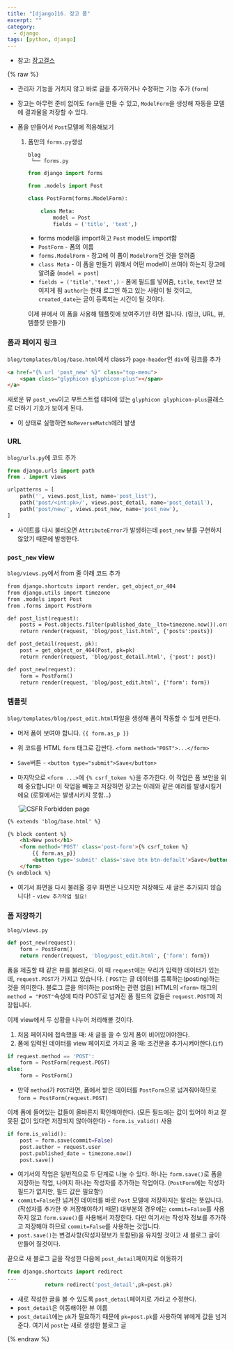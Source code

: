 ```yaml
---
title: "[django]16. 장고 폼"
excerpt: ""
category:
  - django
tags: [python, django]
---
```


- 참고: [장고걸스](https://tutorial.djangogirls.org/ko/django_forms/)

{% raw %}

- 관리자 기능을 거치지 않고 바로 글을 추가하거나 수정하는 기능 추가 (`form`)

- 장고는 아무런 준비 없이도 `form`을 만들 수 있고, `ModelForm`을 생성해 자동을 모델에 결과물을 저장할 수 있다.

- 폼을 만들어서 `Post`모델에 적용해보기

  1. 폼만의 `forms.py`생성

     ```
     blog
      └── forms.py
     ```

     ```python
     from django import forms
     
     from .models import Post
     
     class PostForm(forms.ModelForm):
     
         class Meta:
             model = Post
             fields = ('title', 'text',)
     ```

     - forms model을 import하고 `Post` model도 import함
     - `PostForm` - 폼의 이름
     - `forms.ModelForm` - 장고에 이 폼이 `ModelForm`인 것을 알려줌
     - `class Meta` - 이 폼을 만들기 위해서 어떤 model이 쓰여야 하는지 장고에 알려줌 (`model = post`)
     - `fields = ('title','text',)` - 폼에 필드를 넣어줌, `title`, `text`만 보여지게 됨 `author`는 현재 로그인 하고 있는 사람이 될 것이고, `created_date`는 글이 등록되는 시간이 될 것이다.

     이제 뷰에서 이 폼을 사용해 템플릿에 보여주기만 하면 됩니다. (링크, URL, 뷰, 템플릿 만들기)



### 폼과 페이지 링크

`blog/templates/blog/base.html`에서 class가 `page-header`인 `div`에 링크를 추가

```html
<a href="{% url 'post_new' %}" class="top-menu">
    <span class="glyphicon glyphicon-plus"></span>
</a>
```

새로운 뷰 `post_vew`이고 부트스트랩 테마에 있는 `glyphicon glyphicon-plus`클래스로 더하기 기호가 보이게 된다.

- 이 상태로 실행하면 `NoReverseMatch`에러 발생



### URL

`blog/urls.py`에 코드 추가

```python
from django.urls import path
from . import views

urlpatterns = [
    path('', views.post_list, name='post_list'),
    path('post/<int:pk>/', views.post_detail, name='post_detail'),
    path('post/new/', views.post_new, name='post_new'),
]
```

- 사이트를 다시 불러오면 `AttributeError`가 발생하는데 `post_new` 뷰를 구현하지 않았기 때문에 발생한다.



### `post_new` view

`blog/views.py`에서 from 줄 아래 코드 추가

```html
from django.shortcuts import render, get_object_or_404
from django.utils import timezone
from .models import Post
from .forms import PostForm

def post_list(request):
    posts = Post.objects.filter(published_date__lte=timezone.now()).order_by('published_date')
    return render(request, 'blog/post_list.html', {'posts':posts})

def post_detail(request, pk):
    post = get_object_or_404(Post, pk=pk)
    return render(request, 'blog/post_detail.html', {'post': post})

def post_new(request):
    form = PostForm()
    return render(request, 'blog/post_edit.html', {'form': form})
```



### 템플릿

`blog/templates/blog/post_edit.html`파일을 생성해 폼이 작동할 수 있게 만든다.

- 머저 폼이 보여야 합니다. `{{ form.as_p }}`

- 위 코드를 HTML `form` 태그로 감싼다. `<form method="POST">...</form>`

- `Save`버튼 - `<button type="submit">Save</button>`

- 마지막으로 `<form ...>`에 `{% csrf_token %}`을 추가한다. 이 작업은 폼 보안을 위해 중요합니다! 이 작업을 빼놓고 저장하면 장고는 아래와 같은 에러를 발생시킬거에요 (로컬에서는 발생시키지 못함...)

  `![CSFR Forbidden page](https://tutorial.djangogirls.org/ko/django_forms/images/csrf2.png)

```html
{% extends 'blog/base.html' %}

{% block content %}
    <h1>New post</h1>
    <form method='POST' class='post-form'>{% csrf_token %}
        {{ form.as_p}}
        <button type='submit' class='save btn btn-default'>Save</button>
    </form>
{% endblock %}
```

- 여기서 화면을 다시 불러올 경우 화면은 나오지만 저장해도 새 글은 추가되지 않습니다! - `view 추가작업 필요!`



### 폼 저장하기

`blog/views.py`

```python
def post_new(request):
    form = PostForm()
    return render(request, 'blog/post_edit.html', {'form': form})
```

폼을 제출할 때 같은 뷰를 불러온다. 이 때 `request`에는 우리가 입력한 데이터가 있는데, `request.POST`가 가지고 있습니다. ( `POST`는 글 데이터를 등록하는(posting)하는 것을 의미한다. 블로그 글을 의미하는 post와는 관련 없음) HTML의 `<form>` 태그의 `method = "POST"`속성에 따라 POST로 넘겨진 폼 필드의 값들은 `request.POST`에 저장됩니다. 

이제 view에서 두 상황을 나누어 처리해볼 것이다.

1. 처음 페이지에 접속했을 때: 새 글을 쓸 수 있게 폼이 비어있어야한다.
2. 폼에 입력된 데이터를 view 페이지로 가지고 올 때: 조건문을 추가시켜야한다.(`if`)

```python
if request.method == 'POST':
    form = PostForm(request.POST)
else:
    form = PostForm()
```

- 만약 `method`가 `POST`라면, 폼에서 받은 데이터를 `PostForm`으로 넘겨줘야하므로 `form = PostForm(request.POST)`

이제 폼에 들어있는 값들이 올바른지 확인해야한다. (모든 필드에는 값이 있어야 하고 잘못된 값이 있다면 저장되지 않아야한다) - `form.is_valid()` 사용

```python
if form.is_valid():
    post = form.save(commit=False)
    post.author = request.user
    post.published_date = timezone.now()
    post.save()
```

- 여기서의 작업은 일반적으로 두 단계로 나눌 수 있다. 하나는 `form.save()`로 폼을 저장하는 작업, 나머지 하나는 작성자를 추가하는 작업이다. (`PostForm`에는 작성자 필드가 없지만, 필드 값은 필요함!)
-  `commit=False`란 넘겨진 데이터를 바로 `Post` 모델에 저장하지는 말라는 뜻입니다. (작성자를 추가한 후 저장해야하기 때문) 대부분의 경우에는 `commit=False`를 사용하지 않고 `form.save()`를 사용해서 저장한다. 다만 여기서는 작성자 정보를 추가하고 저장해야 하므로 `commit=False`를 사용하는 것입니다.
- `post.save()`는 변경사항(작성자정보가 포함된)을 유지할 것이고 새 블로그 글이 만들어 질것이다.

끝으로 새 블로그 글을 작성한 다음에 `post_detail`페이지로 이동하기

```python
from django.shortcuts import redirect
...
			return redirect('post_detail',pk=post.pk)
```

- 새로 작성한 글을 볼 수 있도록 `post_detail`페이지로 가라고 수정한다.
- `post_detail`은 이동해야한 뷰 이름
- `post_detail`에는 `pk`가 필요하기 때문에 `pk=post.pk`를 사용하여 뷰에게 값을 넘겨준다. 여기서 `post`는 새로 생성한 블로그 글



{% endraw %}